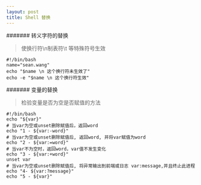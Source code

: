 ```yaml
---
layout: post
title: Shell 替换
---
```


####### 转义字符的替换
> 使换行符\n制表符\t 等特殊符号生效

	#!/bin/bash
	name="sean.wang"
	echo "$name \n 这个换行符未生效了"
	echo -e "$name \n 这个换行符生效"

####### 变量的替换
> 检验变量是否为空是否赋值的方法

	#!/bin/bash
	echo "${var}"
	# 当var为空或unset删除赋值后，返回word
	echo "1 - ${var:-word}"
	# 当var为空或unset删除赋值后, 返回word, 并将var赋值为word
	echo "2 - ${var:=word}"
	# 当var不为空时，返回word，var值不发生变化
	echo "3 - ${var:+word}"
	unset var
	# 当var为空或unset删除赋值后, 将异常输出到前端或日志 var:message,并且终止此进程
	echo "4- ${var:?message}"
	echo "5 - ${var}"
